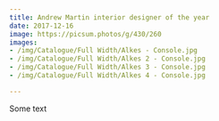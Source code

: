 ```yaml
---
title: Andrew Martin interior designer of the year
date: 2017-12-16
image: https://picsum.photos/g/430/260
images:
- /img/Catalogue/Full Width/Alkes - Console.jpg
- /img/Catalogue/Full Width/Alkes 2 - Console.jpg
- /img/Catalogue/Full Width/Alkes 3 - Console.jpg
- /img/Catalogue/Full Width/Alkes 4 - Console.jpg

---
```


Some text
